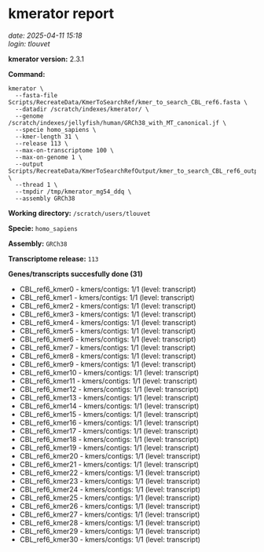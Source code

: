 # kmerator report
*date: 2025-04-11 15:18*  
*login: tlouvet*

**kmerator version:** 2.3.1

**Command:**

```
kmerator \
  --fasta-file Scripts/RecreateData/KmerToSearchRef/kmer_to_search_CBL_ref6.fasta \
  --datadir /scratch/indexes/kmerator/ \
  --genome /scratch/indexes/jellyfish/human/GRCh38_with_MT_canonical.jf \
  --specie homo_sapiens \
  --kmer-length 31 \
  --release 113 \
  --max-on-transcriptome 100 \
  --max-on-genome 1 \
  --output Scripts/RecreateData/KmerToSearchRefOutput/kmer_to_search_CBL_ref6_output \
  --thread 1 \
  --tmpdir /tmp/kmerator_mg54_ddq \
  --assembly GRCh38
```

**Working directory:** `/scratch/users/tlouvet`

**Specie:** `homo_sapiens`

**Assembly:** `GRCh38`

**Transcriptome release:** `113`

**Genes/transcripts succesfully done (31)**

- CBL_ref6_kmer0 - kmers/contigs: 1/1 (level: transcript)
- CBL_ref6_kmer1 - kmers/contigs: 1/1 (level: transcript)
- CBL_ref6_kmer2 - kmers/contigs: 1/1 (level: transcript)
- CBL_ref6_kmer3 - kmers/contigs: 1/1 (level: transcript)
- CBL_ref6_kmer4 - kmers/contigs: 1/1 (level: transcript)
- CBL_ref6_kmer5 - kmers/contigs: 1/1 (level: transcript)
- CBL_ref6_kmer6 - kmers/contigs: 1/1 (level: transcript)
- CBL_ref6_kmer7 - kmers/contigs: 1/1 (level: transcript)
- CBL_ref6_kmer8 - kmers/contigs: 1/1 (level: transcript)
- CBL_ref6_kmer9 - kmers/contigs: 1/1 (level: transcript)
- CBL_ref6_kmer10 - kmers/contigs: 1/1 (level: transcript)
- CBL_ref6_kmer11 - kmers/contigs: 1/1 (level: transcript)
- CBL_ref6_kmer12 - kmers/contigs: 1/1 (level: transcript)
- CBL_ref6_kmer13 - kmers/contigs: 1/1 (level: transcript)
- CBL_ref6_kmer14 - kmers/contigs: 1/1 (level: transcript)
- CBL_ref6_kmer15 - kmers/contigs: 1/1 (level: transcript)
- CBL_ref6_kmer16 - kmers/contigs: 1/1 (level: transcript)
- CBL_ref6_kmer17 - kmers/contigs: 1/1 (level: transcript)
- CBL_ref6_kmer18 - kmers/contigs: 1/1 (level: transcript)
- CBL_ref6_kmer19 - kmers/contigs: 1/1 (level: transcript)
- CBL_ref6_kmer20 - kmers/contigs: 1/1 (level: transcript)
- CBL_ref6_kmer21 - kmers/contigs: 1/1 (level: transcript)
- CBL_ref6_kmer22 - kmers/contigs: 1/1 (level: transcript)
- CBL_ref6_kmer23 - kmers/contigs: 1/1 (level: transcript)
- CBL_ref6_kmer24 - kmers/contigs: 1/1 (level: transcript)
- CBL_ref6_kmer25 - kmers/contigs: 1/1 (level: transcript)
- CBL_ref6_kmer26 - kmers/contigs: 1/1 (level: transcript)
- CBL_ref6_kmer27 - kmers/contigs: 1/1 (level: transcript)
- CBL_ref6_kmer28 - kmers/contigs: 1/1 (level: transcript)
- CBL_ref6_kmer29 - kmers/contigs: 1/1 (level: transcript)
- CBL_ref6_kmer30 - kmers/contigs: 1/1 (level: transcript)
